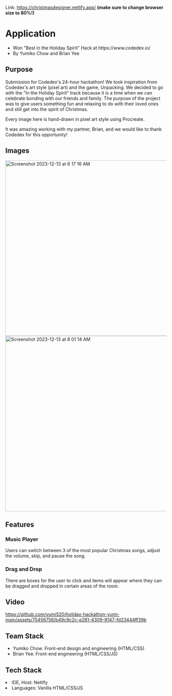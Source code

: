 Link: https://christmasdesigner.netlify.app/ <strong>(make sure to change browser size to 80%!)</strong>

<h1> Application </h1>
<ul>
<li>Won "Best in the Holiday Spirit" Hack at https://www.codedex.io/</li>
<li>By Yumiko Chow and Brian Yee</li>
</ul>

<h2> Purpose </h2>
Submission for Codedex's 24-hour hackathon! We took inspiration from Codedex's art style (pixel art) and the game, Unpacking. We decided to go with the "In the Holiday Spirit" track because it is a time when we can celebrate bonding with our friends and family. The purpose of the project was to give users something fun and relaxing to do with their loved ones and still get into the spirit of Christmas.

Every image here is hand-drawn in pixel art style using Procreate. 


It was amazing working with my partner, Brian, and we would like to thank Codedex for this opportunity! 

<h2>Images</h2>
<img width="546" alt="Screenshot 2023-12-13 at 6 17 16 AM" src="https://github.com/yumi520/holiday-hackathon-yumi-main/assets/75456756/573e6ce8-f58f-480d-a923-4f47ae9b9e5f">
<img width="546" alt="Screenshot 2023-12-13 at 8 01 14 AM" src="https://github.com/yumi520/holiday-hackathon-yumi-main/assets/75456756/748a2075-02ad-4dbe-8230-da3826bf7094">


<h2> Features </h2>

<h3> Music Player</h3>
Users can switch between 3 of the most popular Christmas songs, adjust the volume, skip, and pause the song. 

<h3> Drag and Drop </h3>
There are boxes for the user to click and items will appear where they can be dragged and dropped in certain areas of the room.

<h2>Video</h2>

https://github.com/yumi520/holiday-hackathon-yumi-main/assets/75456756/b49c9c2c-e281-4309-9147-fd23444ff39b




<h2> Team Stack </h2>
<ul>
<li>Yumiko Chow: Front-end design and engineering (HTML/CSS)</li>
<li>Brian Yee: Front-end engineering (HTML/CSS/JS)</li>
</ul>

<h2> Tech Stack </h2>
<li>IDE, Host: Netlify</li>
<li>Languages: Vanilla HTML/CSS/JS</li>
